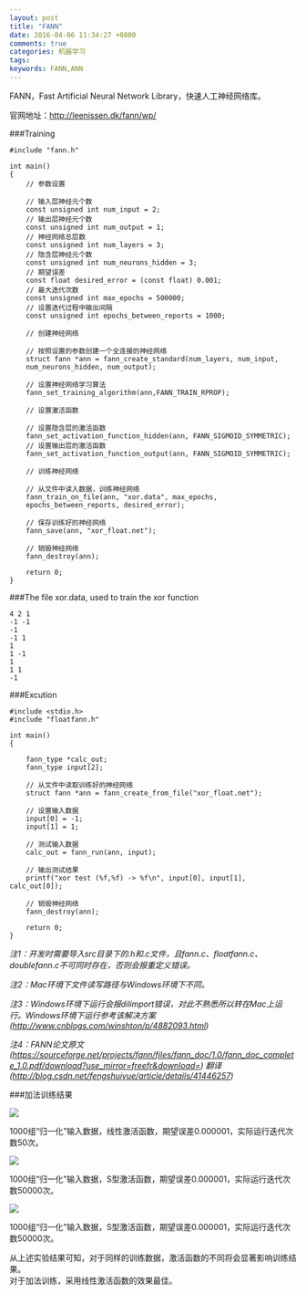 ```yaml
---
layout: post
title: "FANN"
date: 2016-04-06 11:34:27 +0800
comments: true
categories: 机器学习
tags: 
keywords: FANN,ANN
---
```


FANN，Fast Artificial Neural Network Library，快速人工神经网络库。   

官网地址：http://leenissen.dk/fann/wp/

###Training

	#include "fann.h"

	int main()
	{
		// 参数设置

		// 输入层神经元个数
    	const unsigned int num_input = 2;
		// 输出层神经元个数
    	const unsigned int num_output = 1;
		// 神经网络总层数
    	const unsigned int num_layers = 3;
		// 隐含层神经元个数
    	const unsigned int num_neurons_hidden = 3;
		// 期望误差
    	const float desired_error = (const float) 0.001;
		// 最大迭代次数
    	const unsigned int max_epochs = 500000;
		// 设置迭代过程中输出间隔
		const unsigned int epochs_between_reports = 1000;
		
		// 创建神经网络

		// 按照设置的参数创建一个全连接的神经网络
    	struct fann *ann = fann_create_standard(num_layers, num_input,
        num_neurons_hidden, num_output);

		// 设置神经网络学习算法
		fann_set_training_algorithm(ann,FANN_TRAIN_RPROP);
				
		// 设置激活函数

		// 设置隐含层的激活函数
    	fann_set_activation_function_hidden(ann, FANN_SIGMOID_SYMMETRIC);
		// 设置输出层的激活函数
    	fann_set_activation_function_output(ann, FANN_SIGMOID_SYMMETRIC);

		// 训练神经网络

		// 从文件中读入数据，训练神经网络
    	fann_train_on_file(ann, "xor.data", max_epochs,
        epochs_between_reports, desired_error);

		// 保存训练好的神经网络
    	fann_save(ann, "xor_float.net");

		// 销毁神经网络
    	fann_destroy(ann);

    	return 0;
	}

###The file xor.data, used to train the xor function
	
	4 2 1
	-1 -1
	-1
	-1 1
	1
	1 -1
	1
	1 1
	-1

###Excution

	#include <stdio.h>
	#include "floatfann.h"

	int main()
	{

    	fann_type *calc_out;
    	fann_type input[2];

		// 从文件中读取训练好的神经网络
    	struct fann *ann = fann_create_from_file("xor_float.net");

		// 设置输入数据
    	input[0] = -1;
    	input[1] = 1;

		// 测试输入数据
    	calc_out = fann_run(ann, input);

		// 输出测试结果
    	printf("xor test (%f,%f) -> %f\n", input[0], input[1], calc_out[0]);

		// 销毁神经网络
    	fann_destroy(ann);

    	return 0;
	}

*注1：开发时需要导入src目录下的.h和.c文件，且fann.c、floatfann.c、doublefann.c不可同时存在，否则会报重定义错误。*

*注2：Mac环境下文件读写路径与Windows环境下不同。*

*注3：Windows环境下运行会报dilimport错误，对此不熟悉所以转在Mac上运行。Windows环境下运行参考该解决方案(http://www.cnblogs.com/winshton/p/4882093.html)*

*注4：FANN论文原文(https://sourceforge.net/projects/fann/files/fann_doc/1.0/fann_doc_complete_1.0.pdf/download?use_mirror=freefr&download=) 翻译(http://blog.csdn.net/fengshuiyue/article/details/41446257)*

###加法训练结果

![](http://i.imgur.com/sgqUekz.png)

1000组“归一化”输入数据，线性激活函数，期望误差0.000001，实际运行迭代次数50次。

![](http://i.imgur.com/DEjnRHd.png)

1000组“归一化”输入数据，S型激活函数，期望误差0.000001，实际运行迭代次数50000次。

![](http://i.imgur.com/hQtSNkL.png)

1000组“归一化”输入数据，S型激活函数，期望误差0.000001，实际运行迭代次数50000次。

从上述实验结果可知，对于同样的训练数据，激活函数的不同将会显著影响训练结果。  
对于加法训练，采用线性激活函数的效果最佳。